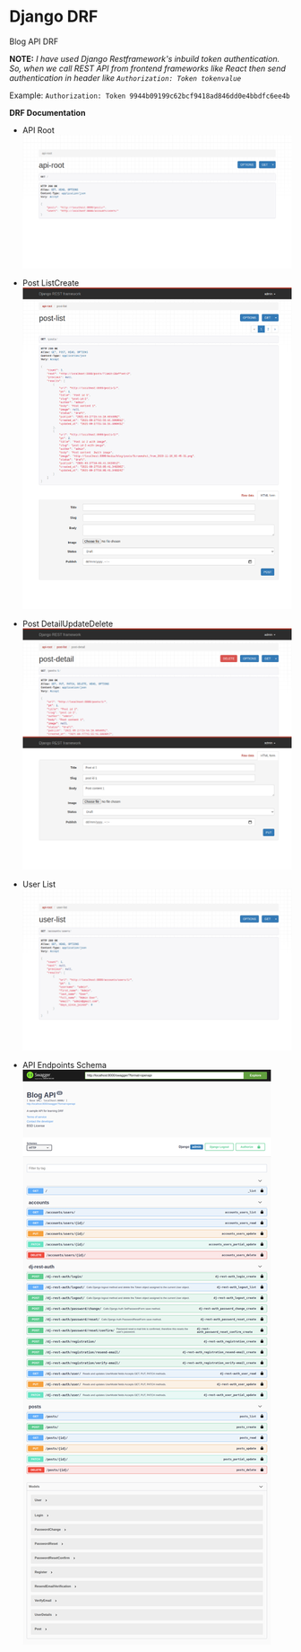 # Django DRF

Blog API DRF

**NOTE:**
_I have used Django Restframework's inbuild token authentication. So, when we call REST API from frontend frameworks like React then send authentication in header like `Authorization: Token tokenvalue`_

Example: `Authorization: Token 9944b09199c62bcf9418ad846dd0e4bbdfc6ee4b`

**DRF Documentation**

- API Root
  ![alt text](https://github.com/SheraramPrajapat1998/Django-DRF-BlogAPI/blob/master/screenshots/api-root.png?raw=true)

- Post ListCreate
  ![alt text](https://github.com/SheraramPrajapat1998/Django-DRF-BlogAPI/blob/master/screenshots/post-list.png?raw=true)

- Post DetailUpdateDelete
  ![alt text](https://github.com/SheraramPrajapat1998/Django-DRF-BlogAPI/blob/master/screenshots/post-detail.png?raw=true)

- User List
  ![alt text](https://github.com/SheraramPrajapat1998/Django-DRF-BlogAPI/blob/master/screenshots/user-list.png?raw=true)

- API Endpoints Schema
  ![alt text](https://github.com/SheraramPrajapat1998/Django-DRF-BlogAPI/blob/master/screenshots/swagger_doc.png?raw=true)
